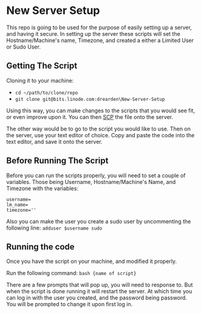 # New Server Setup
This repo is going to be used for the purpose of easily setting up a server, and having it secure.  In setting up the server these scripts will set the Hostname/Machine's name, Timezone, and created a either a Limited User or Sudo User.  

## Getting The Script
Cloning it to your machine:
- ```cd ~/path/to/clone/repo```
- ```git clone git@bits.linode.com:drearden\New-Server-Setup```

Using this way, you can make changes to the scripts that you would see fit, or even improve upon it.  You can then [SCP](https://www.linode.com/docs/guides/how-to-use-scp/#how-to-transfer-files-from-a-local-system-to-a-remote-server-using-scp) the file onto the server.

The other way would be to go to the script you would like to use.  Then on the server, use your text editor of choice.  Copy and paste the code into the text editor, and save it onto the server.

## Before Running The Script
Before you can run the scripts properly, you will need to set a couple of variables.  Those being Username, Hostname/Machine's Name, and Timezone with the variables:
```
username=
lm_name=
timezone=''
```

Also you can make the user you create a sudo user by uncommenting the following line:
```adduser $username sudo```

## Running the code
Once you have the script on your machine, and modified it properly.  

Run the following command:
```bash {name of script}```

There are a few prompts that will pop up, you will need to response to.  But when the script is done running it will restart the server.  At which time you can log in with the user you created, and the password being password.  You will be prompted to change it upon first log in.

